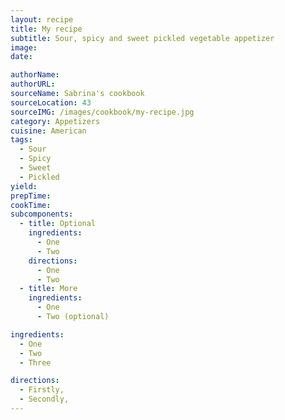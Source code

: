 ```yaml
---
layout: recipe
title: My recipe
subtitle: Sour, spicy and sweet pickled vegetable appetizer
image:
date:

authorName:
authorURL:
sourceName: Sabrina's cookbook
sourceLocation: 43
sourceIMG: /images/cookbook/my-recipe.jpg
category: Appetizers
cuisine: American
tags:
  - Sour
  - Spicy
  - Sweet
  - Pickled
yield:
prepTime:
cookTime:
subcomponents:
  - title: Optional
    ingredients:
      - One
      - Two
    directions:
      - One
      - Two
  - title: More
    ingredients:
      - One
      - Two (optional)

ingredients:
  - One
  - Two
  - Three

directions:
  - Firstly,
  - Secondly,
---
```


